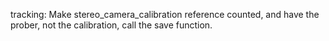 tracking: Make stereo_camera_calibration reference counted, and have the prober, not the calibration, call the save function.
